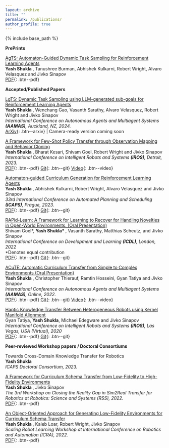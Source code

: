```yaml
---
layout: archive
title: ""
permalink: /publications/
author_profile: true
---
```

{% include base_path %}

**PrePrints**

[AgTS: Automaton-Guided Dynamic Task Sampling for Reinforcement Learning Agents](http://shukla-yash.github.io/files/AGTS.pdf)<br>
<b> Yash Shukla </b>, Tanushree Burman, Abhishek Kulkarni, Robert Wright, Alvaro Velasquez and Jivko Sinapov <br>
[PDF](http://shukla-yash.github.io/files/AGTS.pdf){: .btn--pdf}


**Accepted/Published Papers**


[LgTS: Dynamic Task Sampling using LLM-generated sub-goals for Reinforcement Learning Agents](https://arxiv.org/pdf/2310.09454.pdf)<br>
<b> Yash Shukla </b>, Wenchang Gao, Vasanth Sarathy, Alvaro Velasquez, Robert Wright and Jivko Sinapov <br>
<i> International Conference on Autonomous Agents and Multiagent Systems **(AAMAS)**, Auckland, NZ, 2024. </i> <br>
[ArXiv](https://arxiv.org/abs/2310.09454){: .btn--arxiv} | Camera-ready version coming soon


[A Framework for Few-Shot Policy Transfer through Observation Mapping and Behavior Cloning](http://shukla-yash.github.io/files/IROS_23.pdf) <br>
<b> Yash Shukla </b>, Bharat Kesari, Shivam Goel, Robert Wright and Jivko Sinapov <br>
<i> International Conference on Intelligent Robots and Systems **(IROS)**, Detroit, 2023. </i> <br>
[PDF](http://shukla-yash.github.io/files/IROS_23.pdf){: .btn--pdf} [Git](https://github.com/shukla-yash/Few-Shot-Policy-Transfer){: .btn--git} [Video](https://youtu.be/hM3LeOyo8Fw?si=EvfzmfHuTgsBVAc7){: .btn--video}

[Automaton-guided Curriculum Generation for Reinforcement Learning Agents](http://shukla-yash.github.io/files/icaps-paper.pdf) <br>
<b> Yash Shukla </b>, Abhishek Kulkarni, Robert Wright, Alvaro Velasquez and Jivko Sinapov <br>
<i> 33rd International Conference on Automated Planning and Scheduling **(ICAPS)**, Prague, 2023. </i> <br>
[PDF](http://shukla-yash.github.io/files/icaps-paper.pdf){: .btn--pdf} [Git](https://github.com/tufts-ai-robotics-group/Automaton-guided-CL){: .btn--git}


[RAPid-Learn: A Framework for Learning to Recover for Handling Novelties in Open-World Environments. (Oral Presentation)](http://shukla-yash.github.io/files/Rapid_learn.pdf)<br>
Shivam Goel*, <b> Yash Shukla* </b>, Vasanth Sarathy, Matthias Scheutz, and Jivko Sinapov <br>
<i> International Conference on Development and Learning **(ICDL)**, London, 2022 </i> <br>
*Denotes equal contribution <br>
[PDF](http://shukla-yash.github.io/files/Rapid_learn.pdf){: .btn--pdf} [Git](https://github.com/goelshivam1210/RAPid-Learn){: .btn--git}


[ACuTE: Automatic Curriculum Transfer from Simple to Complex Environments (Oral Presentation)](http://shukla-yash.github.io/files/ACuTE_AAMAS_2022.pdf) <br>
<b> Yash Shukla </b>, Christopher Thierauf, Ramtin Hosseini, Gyan Tatiya and Jivko Sinapov <br>
<i> International Conference on Autonomous Agents and Multiagent Systems **(AAMAS)**, Online, 2022. </i> <br>
[PDF](http://shukla-yash.github.io/files/ACuTE_AAMAS_2022.pdf){: .btn--pdf} [Git](https://github.com/tufts-ai-robotics-group/ACuTE){: .btn--git} [Video](https://www.youtube.com/watch?v=QkRdRV-b2EQ&t=1s){: .btn--video}

[Haptic Knowledge Transfer Between Heterogeneous Robots using Kernel Manifold Alignment](http://shukla-yash.github.io/files/IROS_2020.pdf) <br>
Gyan Tatiya, <b>Yash Shukla</b>, Michael Edegware and Jivko Sinapov <br>
<i>International Conference on Intelligent Robots and Systems **(IROS)**, Las Vegas, USA (Virtual), 2020
</i> <br>
[PDF](http://shukla-yash.github.io/files/IROS_2020.pdf){: .btn--pdf} [Git](https://github.com/gtatiya/Haptic-Knowledge-Transfer-KEMA){: .btn--git} 



<b> Peer-reviewed Workshop papers / Doctoral Consortiums </b>


Towards Cross-Domain Knowledge Transfer for Robotics<br>
<b> Yash Shukla </b> <br>
 <i>ICAPS Doctoral Consortium, 2023. </i><br>


[A Framework for Curriculum Schema Transfer from Low-Fidelity to High-Fidelity Environments](http://shukla-yash.github.io/files/Sim2Real_RSS.pdf)<br>
<b> Yash Shukla </b>, Jivko Sinapov <br>
 <i>The 3rd Workshop on Closing the Reality Gap in Sim2Real Transfer for Robotics at Robotics: Science and Systems (RSS), 2022. </i><br>
[PDF](http://shukla-yash.github.io/files/Sim2Real_RSS.pdf){: .btn--pdf} 


[An Object-Oriented Approach for Generating Low-Fidelity Environments for Curriculum Schema Transfer](https://yshukla.com/files/LF_Generation_SRL.pdf) <br>
<b> Yash Shukla </b>, Kaleb Loar, Robert Wright, Jivko Sinapov <br>
 <i> Scaling Robot Learning Workshop at International Conference on Robotics and Automation (ICRA), 2022. </i> <br>
 [PDF](http://shukla-yash.github.io/files/LF_Generation_SRL.pdf){: .btn--pdf} 




